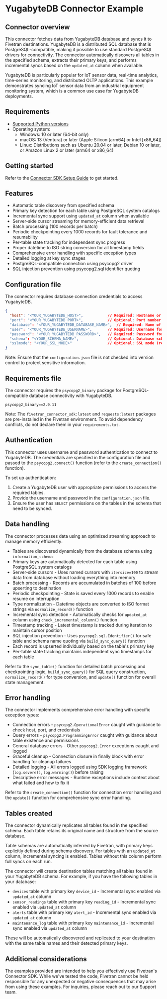 # YugabyteDB Connector Example

## Connector overview
This connector fetches data from YugabyteDB database and syncs it to Fivetran destinations. YugabyteDB is a distributed SQL database that is PostgreSQL-compatible, making it possible to use standard PostgreSQL drivers for connectivity. The connector automatically discovers all tables in the specified schema, extracts their primary keys, and performs incremental syncs based on the `updated_at` column when available.

YugabyteDB is particularly popular for IoT sensor data, real-time analytics, time-series monitoring, and distributed OLTP applications. This example demonstrates syncing IoT sensor data from an industrial equipment monitoring system, which is a common use case for YugabyteDB deployments.

## Requirements
- [Supported Python versions](https://github.com/fivetran/fivetran_connector_sdk/blob/main/README.md#requirements)
- Operating system:
  - Windows: 10 or later (64-bit only)
  - macOS: 13 (Ventura) or later (Apple Silicon [arm64] or Intel [x86_64])
  - Linux: Distributions such as Ubuntu 20.04 or later, Debian 10 or later, or Amazon Linux 2 or later (arm64 or x86_64)

## Getting started
Refer to the [Connector SDK Setup Guide](https://fivetran.com/docs/connectors/connector-sdk/setup-guide) to get started.

## Features
- Automatic table discovery from specified schema
- Primary key detection for each table using PostgreSQL system catalogs
- Incremental sync support using `updated_at` column when available
- Server-side cursor streaming for memory-efficient data retrieval
- Batch processing (100 records per batch)
- Periodic checkpointing every 1000 records for fault tolerance and resumability
- Per-table state tracking for independent sync progress
- Proper datetime to ISO string conversion for all timestamp fields
- Comprehensive error handling with specific exception types
- Detailed logging at key sync stages
- PostgreSQL-compatible connection using psycopg2 driver
- SQL injection prevention using psycopg2.sql identifier quoting

## Configuration file
The connector requires database connection credentials to access YugabyteDB.

```json
{
  "host": "<YOUR_YUGABYTEDB_HOST>",           // Required: Hostname or IP address of your YugabyteDB server
  "port": "<YOUR_YUGABYTEDB_PORT>",           // Optional: Port number (default: 5433)
  "database": "<YOUR_YUGABYTEDB_DATABASE_NAME>",  // Required: Name of the database to connect to
  "user": "<YOUR_YUGABYTEDB_USERNAME>",       // Required: Username for database authentication
  "password": "<YOUR_YUGABYTEDB_PASSWORD>",   // Required: Password for database authentication
  "schema": "<YOUR_SCHEMA_NAME>",             // Optional: Database schema to sync (default: public)
  "sslmode": "<YOUR_SSL_MODE>"                // Optional: SSL mode (require, prefer, allow, disable)
}
```

Note: Ensure that the `configuration.json` file is not checked into version control to protect sensitive information.

## Requirements file
The connector requires the `psycopg2_binary` package for PostgreSQL-compatible database connectivity with YugabyteDB.

```
psycopg2_binary==2.9.11
```

Note: The `fivetran_connector_sdk:latest` and `requests:latest` packages are pre-installed in the Fivetran environment. To avoid dependency conflicts, do not declare them in your `requirements.txt`.

## Authentication
This connector uses username and password authentication to connect to YugabyteDB. The credentials are specified in the configuration file and passed to the `psycopg2.connect()` function (refer to the `create_connection()` function).

To set up authentication:

1. Create a YugabyteDB user with appropriate permissions to access the required tables.
2. Provide the username and password in the `configuration.json` file.
3. Ensure the user has `SELECT` permissions on the tables in the schema that need to be synced.

## Data handling
The connector processes data using an optimized streaming approach to manage memory efficiently:
- Tables are discovered dynamically from the database schema using `information_schema`
- Primary keys are automatically detected for each table using PostgreSQL system catalogs
- Server-side cursors - Uses named cursors with `itersize=100` to stream data from database without loading everything into memory
- Batch processing - Records are accumulated in batches of 100 before upserting to destination
- Periodic checkpointing - State is saved every 1000 records to enable resume on interruption
- Type normalization - Datetime objects are converted to ISO format strings via `normalize_record()` function
- Incremental sync detection - Automatically checks for `updated_at` column using `check_incremental_column()` function
- Timestamp tracking - Latest timestamp is tracked during iteration to maintain cursor position
- SQL injection prevention - Uses `psycopg2.sql.Identifier()` for safe table and schema name quoting via `build_sync_query()` function
- Each record is upserted individually based on the table's primary key
- Per-table state tracking maintains independent sync timestamps for each table

Refer to the `sync_table()` function for detailed batch processing and checkpointing logic, `build_sync_query()` for SQL query construction, `normalize_record()` for type conversion, and `update()` function for overall state management.

## Error handling
The connector implements comprehensive error handling with specific exception types:
- Connection errors - `psycopg2.OperationalError` caught with guidance to check host, port, and credentials
- Query errors - `psycopg2.ProgrammingError` caught with guidance about table existence and permissions
- General database errors - Other `psycopg2.Error` exceptions caught and logged
- Graceful cleanup - Connection closure in finally block with error handling for cleanup failures
- Detailed logging - All errors logged using SDK logging framework (`log.severe()`, `log.warning()`) before raising
- Descriptive error messages - Runtime exceptions include context about what failed and how to fix it

Refer to the `create_connection()` function for connection error handling and the `update()` function for comprehensive sync error handling.

## Tables created
The connector dynamically replicates all tables found in the specified schema. Each table retains its original name and structure from the source database.

Table schemas are automatically inferred by Fivetran, with primary keys explicitly defined during schema discovery. For tables with an `updated_at` column, incremental syncing is enabled. Tables without this column perform full syncs on each run.

The connector will create destination tables matching all tables found in your YugabyteDB schema. For example, if you have the following tables in your database:

- `devices` table with primary key `device_id` - Incremental sync enabled via `updated_at` column
- `sensor_readings` table with primary key `reading_id` - Incremental sync enabled via `updated_at` column
- `alerts` table with primary key `alert_id` - Incremental sync enabled via `updated_at` column
- `maintenance_log` table with primary key `maintenance_id` - Incremental sync enabled via `updated_at` column

These will be automatically discovered and replicated to your destination with the same table names and their detected primary keys.

## Additional considerations
The examples provided are intended to help you effectively use Fivetran's Connector SDK. While we've tested the code, Fivetran cannot be held responsible for any unexpected or negative consequences that may arise from using these examples. For inquiries, please reach out to our Support team.
